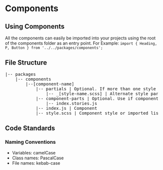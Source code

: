 # Components

## Using Components
All the components can easily be imported into your projects using the root of the components folder as an entry point.
For Example: `import { Heading, P, Button } from '../../packages/components';`

## File Structure

<pre>
|-- packages
	|-- components
		|--[component-name]
			|-- partials | Optional. If more than one style exists they should be separated and independent.
				|-- _[style-name.scss] | Alternate style partials.
			|-- component-parts | Optional. Use if component is too overly complex to address in a single root index.js file.
				|-- index.stories.js
			|-- index.js | Component
			|-- style.scss | Component style or imported list of component styles from partials directory 
</pre>

## Code Standards

### Naming Conventions
- Variables: camelCase 
- Class names: PascalCase
- File names: kebab-case